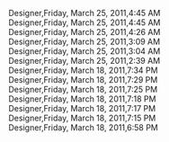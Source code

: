 ﻿Designer,Friday, March 25, 2011,4:45 AM  Designer,Friday, March 25, 2011,4:45 AM  Designer,Friday, March 25, 2011,4:26 AM  Designer,Friday, March 25, 2011,3:09 AM  Designer,Friday, March 25, 2011,3:04 AM  Designer,Friday, March 25, 2011,2:39 AM  Designer,Friday, March 18, 2011,7:34 PM  Designer,Friday, March 18, 2011,7:29 PM  Designer,Friday, March 18, 2011,7:25 PM  Designer,Friday, March 18, 2011,7:18 PM  Designer,Friday, March 18, 2011,7:17 PM  Designer,Friday, March 18, 2011,7:15 PM  Designer,Friday, March 18, 2011,6:58 PM